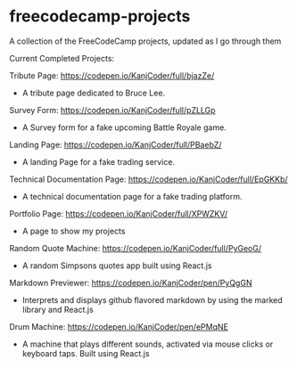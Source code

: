 # freecodecamp-projects
A collection of the FreeCodeCamp projects, updated as I go through them

Current Completed Projects:

Tribute Page: https://codepen.io/KanjCoder/full/bjazZe/
  - A tribute page dedicated to Bruce Lee.

Survey Form: https://codepen.io/KanjCoder/full/pZLLGp
  - A Survey form for a fake upcoming Battle Royale game.
  
Landing Page: https://codepen.io/KanjCoder/full/PBaebZ/
  - A landing Page for a fake trading service.

Technical Documentation Page: https://codepen.io/KanjCoder/full/EpGKKb/
  - A technical documentation page for a fake trading platform.

Portfolio Page: https://codepen.io/KanjCoder/full/XPWZKV/
  - A page to show my projects

Random Quote Machine: https://codepen.io/KanjCoder/full/PyGeoG/
  - A random Simpsons quotes app built using React.js

Markdown Previewer: https://codepen.io/KanjCoder/pen/PyQgGN
  - Interprets and displays github flavored markdown by using the marked library and React.js

Drum Machine: https://codepen.io/KanjCoder/pen/ePMqNE
  - A machine that plays different sounds, activated via mouse clicks or keyboard taps. Built using React.js

